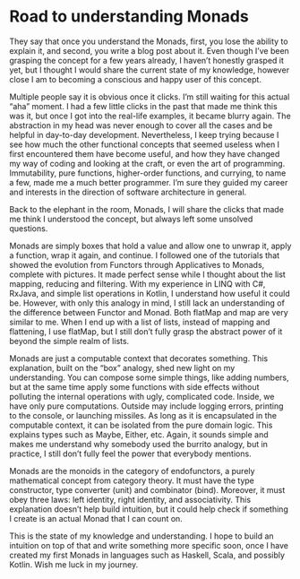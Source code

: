 # Road to understanding Monads

They say that once you understand the Monads, first, you lose the ability to explain it, and second, you write a blog post about it. Even though I’ve been grasping the concept for a few years already, I haven’t honestly grasped it yet, but I thought I would share the current state of my knowledge, however close I am to becoming a conscious and happy user of this concept.

Multiple people say it is obvious once it clicks. I’m still waiting for this actual “aha” moment. I had a few little clicks in the past that made me think this was it, but once I got into the real-life examples, it became blurry again. The abstraction in my head was never enough to cover all the cases and be helpful in day-to-day development. Nevertheless, I keep trying because I see how much the other functional concepts that seemed useless when I first encountered them have become useful, and how they have changed my way of coding and looking at the craft, or even the art of programming. Immutability, pure functions, higher-order functions, and currying, to name a few, made me a much better programmer. I’m sure they guided my career and interests in the direction of software architecture in general.

Back to the elephant in the room, Monads, I will share the clicks that made me think I understood the concept, but always left some unsolved questions.

Monads are simply boxes that hold a value and allow one to unwrap it, apply a function, wrap it again, and continue. I followed one of the tutorials that showed the evolution from Functors through Applicatives to Monads, complete with pictures. It made perfect sense while I thought about the list mapping, reducing and filtering. With my experience in LINQ with C#, RxJava, and simple list operations in Kotlin, I understand how useful it could be. However, with only this analogy in mind, I still lack an understanding of the difference between Functor and Monad. Both flatMap and map are very similar to me. When I end up with a list of lists, instead of mapping and flattening, I use flatMap, but I still don’t fully grasp the abstract power of it beyond the simple realm of lists.

Monads are just a computable context that decorates something. This explanation, built on the “box” analogy, shed new light on my understanding. You can compose some simple things, like adding numbers, but at the same time apply some functions with side effects without polluting the internal operations with ugly, complicated code. Inside, we have only pure computations. Outside may include logging errors, printing to the console, or launching missiles. As long as it is encapsulated in the computable context, it can be isolated from the pure domain logic. This explains types such as Maybe, Either, etc. Again, it sounds simple and makes me understand why somebody used the burrito analogy, but in practice, I still don’t fully feel the power that everybody mentions.

Monads are the monoids in the category of endofunctors, a purely mathematical concept from category theory. It must have the type constructor, type converter (unit) and combinator (bind). Moreover, it must obey three laws: left identity, right identity, and associativity. This explanation doesn’t help build intuition, but it could help check if something I create is an actual Monad that I can count on.

This is the state of my knowledge and understanding. I hope to build an intuition on top of that and write something more specific soon, once I have created my first Monads in languages such as Haskell, Scala, and possibly Kotlin. Wish me luck in my journey.
